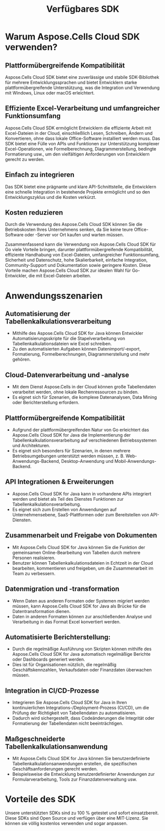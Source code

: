 ﻿---
title: Verfügbares SDK
second_title: Aspose.Cells Cloud Documen
type: docs
url: /de/available-sdks/
description: Aspose.Cells Cloud unterstützt Excel zum Erstellen, Konvertieren, Zusammenführen, Aufteilen, Schützen, für interne Objektoperationen usw.
weight: 30
kwords: Excel, Office Cloud, REST API, Tabellenkalkulation, PDF, CSV, Json, Markdwon, Verfügbare SDKs
---
# **Warum Aspose.Cells Cloud SDK verwenden?**

## **Plattformübergreifende Kompatibilität**

Aspose.Cells Cloud SDK bietet eine zuverlässige und stabile SDK-Bibliothek für mehrere Entwicklungssprachen und bietet Entwicklern starke plattformübergreifende Unterstützung, was die Integration und Verwendung mit Windows, Linux oder macOS erleichtert.

## **Effiziente Excel-Verarbeitung und umfangreicher Funktionsumfang**

Aspose.Cells Cloud SDK ermöglicht Entwicklern die effiziente Arbeit mit Excel-Dateien in der Cloud, einschließlich Lesen, Schreiben, Ändern und Konvertieren, ohne dass lokale Office-Software installiert werden muss. Das SDK bietet eine Fülle von APIs und Funktionen zur Unterstützung komplexer Excel-Operationen, wie Formelberechnung, Diagrammerstellung, bedingte Formatierung usw., um den vielfältigen Anforderungen von Entwicklern gerecht zu werden.

## **Einfach zu integrieren**

Das SDK bietet eine prägnante und klare API-Schnittstelle, die Entwicklern eine schnelle Integration in bestehende Projekte ermöglicht und so den Entwicklungszyklus und die Kosten verkürzt.

## **Kosten reduzieren**

Durch die Verwendung des Aspose.Cells Cloud SDK können Sie die Betriebskosten Ihres Unternehmens senken, da Sie keine teure Office-Software oder -Server vor Ort kaufen und warten müssen.

Zusammenfassend kann die Verwendung von Aspose.Cells Cloud SDK für Go viele Vorteile bringen, darunter plattformübergreifende Kompatibilität, effiziente Handhabung von Excel-Dateien, umfangreicher Funktionsumfang, Sicherheit und Datenschutz, hohe Skalierbarkeit, einfache Integration, Community-Support und Dokumentation sowie geringere Kosten. Diese Vorteile machen Aspose.Cells Cloud SDK zur idealen Wahl für Go-Entwickler, die mit Excel-Dateien arbeiten.

# **Anwendungsszenarien**

## **Automatisierung der Tabellenkalkulationsverarbeitung**

- Mithilfe des Aspose.Cells Cloud SDK for Java können Entwickler Automatisierungsskripte für die Stapelverarbeitung von Tabellenkalkulationsdateien wie Excel schreiben.
- Zu den automatisierten Aufgaben können Datenimport/-export, Formatierung, Formelberechnungen, Diagrammerstellung und mehr gehören.

## **Cloud-Datenverarbeitung und -analyse**

- Mit dem Dienst Aspose.Cells in der Cloud können große Tabellendaten verarbeitet werden, ohne lokale Rechenressourcen zu binden.
- Es eignet sich für Szenarien, die komplexe Datenanalysen, Data Mining oder Berichterstellung erfordern.

## **Plattformübergreifende Kompatibilität**

- Aufgrund der plattformübergreifenden Natur von Go erleichtert das Aspose.Cells Cloud SDK for Java die Implementierung der Tabellenkalkulationsverarbeitung auf verschiedenen Betriebssystemen und Architekturen.
- Es eignet sich besonders für Szenarien, in denen mehrere Betriebsumgebungen unterstützt werden müssen, z. B. Web-Anwendungs-Backend, Desktop-Anwendung und Mobil-Anwendungs-Backend.

## **API Integrationen & Erweiterungen**

- Aspose.Cells Cloud SDK for Java kann in vorhandene APIs integriert werden und bietet als Teil des Dienstes Funktionen zur Tabellenkalkulationsverarbeitung.
- Es eignet sich zum Erstellen von Anwendungen auf Unternehmensebene, SaaS-Plattformen oder zum Bereitstellen von API-Diensten.

## **Zusammenarbeit und Freigabe von Dokumenten**

- Mit Aspose.Cells Cloud SDK for Java können Sie die Funktion der gemeinsamen Online-Bearbeitung von Tabellen durch mehrere Personen realisieren.
- Benutzer können Tabellenkalkulationsdateien in Echtzeit in der Cloud bearbeiten, kommentieren und freigeben, um die Zusammenarbeit im Team zu verbessern.

## **Datenmigration und -transformation**

- Wenn Daten aus anderen Formaten oder Systemen migriert werden müssen, kann Aspose.Cells Cloud SDK for Java als Brücke für die Datentransformation dienen.
- Daten in anderen Formaten können zur anschließenden Analyse und Verarbeitung in das Format Excel konvertiert werden.

## **Automatisierte Berichterstellung:**

- Durch die regelmäßige Ausführung von Skripten können mithilfe des Aspose.Cells Cloud SDK for Java automatisch regelmäßige Berichte oder Dashboards generiert werden.
- Dies ist für Organisationen nützlich, die regelmäßig Geschäftskennzahlen, Verkaufsdaten oder Finanzdaten überwachen müssen.

## **Integration in CI/CD-Prozesse**

- Integrieren Sie Aspose.Cells Cloud SDK for Java in Ihren kontinuierlichen Integrations-/Deployment-Prozess (CI/CD), um die Prüfung der Richtigkeit von Tabellendaten zu automatisieren.
- Dadurch wird sichergestellt, dass Codeänderungen die Integrität oder Formatierung der Tabellendaten nicht beeinträchtigen.

## **Maßgeschneiderte Tabellenkalkulationsanwendung**

- Mit Aspose.Cells Cloud SDK for Java können Sie benutzerdefinierte Tabellenkalkulationsanwendungen erstellen, die spezifischen Geschäftsanforderungen gerecht werden.
- Beispielsweise die Entwicklung benutzerdefinierter Anwendungen zur Formularverarbeitung, Tools zur Finanzdatenverwaltung usw.


# **Vorteile des SDK**

Unsere unterstützten SDKs sind zu 100 % getestet und sofort einsatzbereit. Diese SDKs sind Open Source und verfügen über eine MIT-Lizenz. Sie können sie völlig kostenlos verwenden und sogar anpassen.
